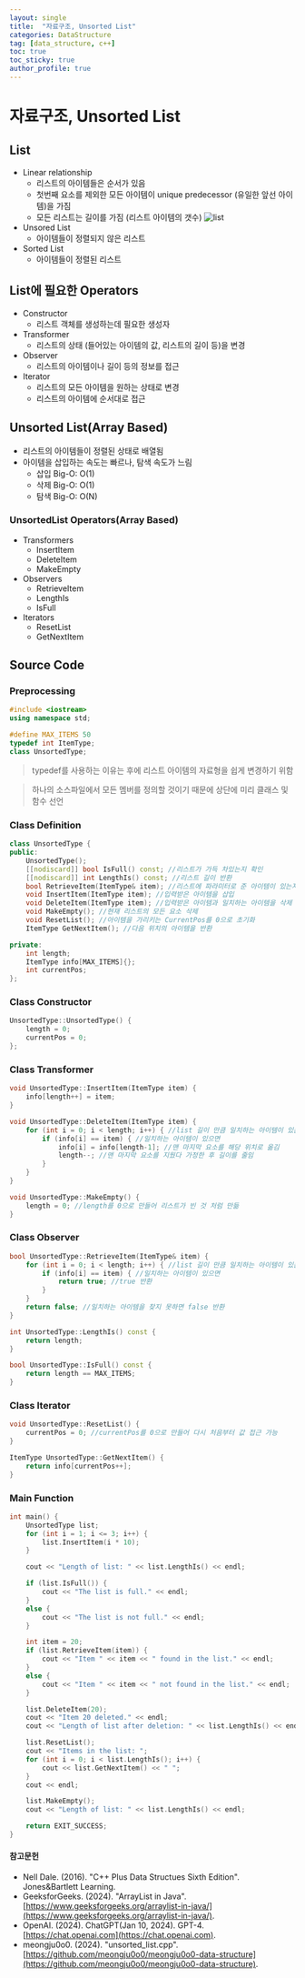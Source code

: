 ```yaml
---
layout: single
title:  "자료구조, Unsorted List"
categories: DataStructure
tag: [data_structure, c++]
toc: true
toc_sticky: true
author_profile: true
---
```


# 자료구조, Unsorted List

## List
- Linear relationship
    - 리스트의 아이템들은 순서가 있음
    - 첫번째 요소를 제외한 모든 아이템이 unique predecessor (유일한 앞선 아이템)을 가짐
    - 모든 리스트는 길이를 가짐 (리스트 아이템의 갯수)
![list](https://media.geeksforgeeks.org/wp-content/uploads/20230404164103/ArrayList_Integer_in_Java.webp)
- Unsored List
    - 아이템들이 정렬되지 않은 리스트
- Sorted List
    - 아이템들이 정렬된 리스트

## List에 필요한 Operators
- Constructor
    - 리스트 객체를 생성하는데 필요한 생성자
- Transformer
    - 리스트의 상태 (들어있는 아이템의 값, 리스트의 길이 등)을 변경
- Observer
    - 리스트의 아이템이나 길이 등의 정보를 접근
- Iterator
    - 리스트의 모든 아이템을 원하는 상태로 변경
    - 리스트의 아이템에 순서대로 접근

## Unsorted List(Array Based)
- 리스트의 아이템들이 정렬된 상태로 배열됨
- 아이템을 삽입하는 속도는 빠르나, 탐색 속도가 느림
    - 삽입 Big-O: O(1)
    - 삭제 Big-O: O(1)
    - 탐색 Big-O: O(N)

### UnsortedList Operators(Array Based)
- Transformers
    - InsertItem
    - DeleteItem
    - MakeEmpty
- Observers
    - RetrieveItem
    - LengthIs
    - IsFull
- Iterators
    - ResetList
    - GetNextItem

## Source Code
### Preprocessing
```cpp
#include <iostream>
using namespace std;

#define MAX_ITEMS 50
typedef int ItemType;
class UnsortedType;
```
> typedef를 사용하는 이유는 후에 리스트 아이템의 자료형을 쉽게 변경하기 위함

> 하나의 소스파일에서 모든 멤버를 정의할 것이기 때문에 상단에 미리 클래스 및 함수 선언

### Class Definition
```cpp
class UnsortedType {
public:
    UnsortedType();
    [[nodiscard]] bool IsFull() const; //리스트가 가득 차있는지 확인
    [[nodiscard]] int LengthIs() const; //리스트 길이 반환
    bool RetrieveItem(ItemType& item); //리스트에 파라미터로 준 아이템이 있는지 확인
    void InsertItem(ItemType item); //입력받은 아이템을 삽입
    void DeleteItem(ItemType item); //입력받은 아이템과 일치하는 아이템을 삭제
    void MakeEmpty(); //현재 리스트의 모든 요소 삭제
    void ResetList(); //아이템을 가리키는 CurrentPos를 0으로 초기화
    ItemType GetNextItem(); //다음 위치의 아이템을 반환

private:
    int length;
    ItemType info[MAX_ITEMS]{};
    int currentPos;
};
```

### Class Constructor
```cpp
UnsortedType::UnsortedType() {
    length = 0;
    currentPos = 0;
};
```

### Class Transformer
```cpp
void UnsortedType::InsertItem(ItemType item) {
    info[length++] = item;
}
```

```cpp
void UnsortedType::DeleteItem(ItemType item) {
    for (int i = 0; i < length; i++) { //list 길이 만큼 일치하는 아이템이 있는지 탐색
        if (info[i] == item) { //일치하는 아이템이 있으면
            info[i] = info[length-1]; //맨 마지막 요소를 해당 위치로 옮김
            length--; //맨 마지막 요소를 지웠다 가정한 후 길이를 줄임
        }
    }
}
```

```cpp
void UnsortedType::MakeEmpty() {
    length = 0; //length를 0으로 만들어 리스트가 빈 것 처럼 만듦
}
```

### Class Observer
```cpp
bool UnsortedType::RetrieveItem(ItemType& item) {
    for (int i = 0; i < length; i++) { //list 길이 만큼 일치하는 아이템이 있는지 탐색
        if (info[i] == item) { //일치하는 아이템이 있으면
            return true; //true 반환
        }
    }
    return false; //일치하는 아이템을 찾지 못하면 false 반환
}
```

```cpp
int UnsortedType::LengthIs() const {
    return length;
}
```

```cpp
bool UnsortedType::IsFull() const {
    return length == MAX_ITEMS;
}
```

### Class Iterator
```cpp
void UnsortedType::ResetList() {
    currentPos = 0; //currentPos를 0으로 만들어 다시 처음부터 값 접근 가능
}
```

```cpp
ItemType UnsortedType::GetNextItem() {
    return info[currentPos++];
}
```

### Main Function
```cpp
int main() {
    UnsortedType list;
    for (int i = 1; i <= 3; i++) {
        list.InsertItem(i * 10);
    }

    cout << "Length of list: " << list.LengthIs() << endl;

    if (list.IsFull()) {
        cout << "The list is full." << endl;
    }
    else {
        cout << "The list is not full." << endl;
    }

    int item = 20;
    if (list.RetrieveItem(item)) {
        cout << "Item " << item << " found in the list." << endl;
    }
    else {
        cout << "Item " << item << " not found in the list." << endl;
    }

    list.DeleteItem(20);
    cout << "Item 20 deleted." << endl;
    cout << "Length of list after deletion: " << list.LengthIs() << endl;

    list.ResetList();
    cout << "Items in the list: ";
    for (int i = 0; i < list.LengthIs(); i++) {
        cout << list.GetNextItem() << " ";
    }
    cout << endl;

    list.MakeEmpty();
    cout << "Length of list: " << list.LengthIs() << endl;

    return EXIT_SUCCESS;
}
```

#### 참고문헌
- Nell Dale. (2016). "C++ Plus Data Structues Sixth Edition". Jones&Bartlett Learning.
- GeeksforGeeks. (2024). "ArrayList in Java". [https://www.geeksforgeeks.org/arraylist-in-java/](https://www.geeksforgeeks.org/arraylist-in-java/).
- OpenAI. (2024). ChatGPT(Jan 10, 2024). GPT-4. [https://chat.openai.com](https://chat.openai.com).
- meongju0o0. (2024). "unsorted_list.cpp". [https://github.com/meongju0o0/meongju0o0-data-structure](https://github.com/meongju0o0/meongju0o0-data-structure).